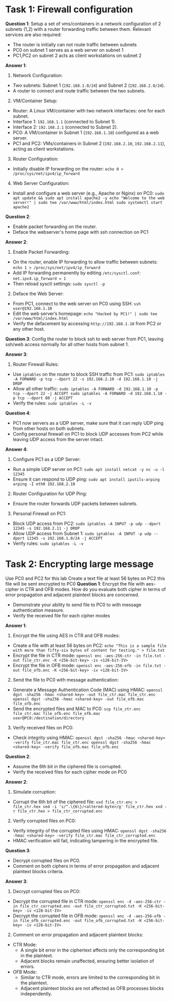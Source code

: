 # Task 1: Firewall configuration 
**Question 1**: 
Setup a set of vms/containers in a network configuration of 2 subnets (1,2) with a router forwarding traffic between them. Relevant services are also required:
- The router is initially can not route traffic between subnets
- PC0 on subnet 1 serves as a web server on subnet 1
- PC1,PC2 on subnet 2 acts as client workstations on subnet 2

**Answer 1**:
1. Network Configuration:

- Two subnets: Subnet 1 (`192.168.1.0/24`) and Subnet 2 (`192.168.2.0/24`).
- A router to connect and route traffic between the two subnets.
2. VM/Container Setup:

- Router: A Linux VM/container with two network interfaces: one for each subnet.
- Interface 1: `192.168.1.1` (connected to Subnet 1).
- Interface 2: `192.168.2.1` (connected to Subnet 2).
- PC0: A VM/container in Subnet 1 (`192.168.1.10`) configured as a web server.
- PC1 and PC2: VMs/containers in Subnet 2 (`192.168.2.10`, `192.168.2.11`), acting as client workstations.
3. Router Configuration:
  
- Initially disable IP forwarding on the router:
` echo 0 > /proc/sys/net/ipv4/ip_forward `
4. Web Server Configuration:

- Install and configure a web server (e.g., Apache or Nginx) on PC0:
` sudo apt update && sudo apt install apache2 -y
  echo "Welcome to the web server!" | sudo tee /var/www/html/index.html
  sudo systemctl start apache2 `

**Question 2**:
- Enable packet forwarding on the router.
- Deface the webserver's home page with ssh connection on PC1

**Answer 2**:
1. Enable Packet Forwarding:

- On the router, enable IP forwarding to allow traffic between subnets:
`echo 1 > /proc/sys/net/ipv4/ip_forward`
- Add IP forwarding permanently by editing `/etc/sysctl.conf`:
`net.ipv4.ip_forward = 1`
- Then reload sysctl settings:
`sudo sysctl -p`
2. Deface the Web Server:
  
- From PC1, connect to the web server on PC0 using SSH:
`ssh user@192.168.1.10`
- Edit the web server’s homepage:
`echo "Hacked by PC1!" | sudo tee /var/www/html/index.html`
- Verify the defacement by accessing `http://192.168.1.10` from PC2 or any other host.

**Question 3**:
  Config the router to block ssh to web server from PC1, leaving ssh/web access normally for all other hosts from subnet 1.   

**Answer 3**:
1. Router Firewall Rules:
- Use `iptables` on the router to block SSH traffic from PC1:
`sudo iptables -A FORWARD -p tcp --dport 22 -s 192.168.2.10 -d 192.168.1.10 -j DROP`
- Allow all other traffic:
`sudo iptables -A FORWARD -d 192.168.1.10 -p tcp --dport 22 -j ACCEPT
 sudo iptables -A FORWARD -d 192.168.1.10 -p tcp --dport 80 -j ACCEPT`
- Verify the rules:
`sudo iptables -L -v`

**Question 4**:
- PC1 now servers as a UDP server, make sure that it can reply UDP ping from other hosts on both subnets.
- Config personal firewall on PC1 to block UDP accesses from PC2 while leaving UDP access from the server intact.

**Answer 4**:
1. Configure PC1 as a UDP Server:
- Run a simple UDP server on PC1:
`sudo apt install netcat -y
 nc -u -l 12345`
- Ensure it can respond to UDP ping:
`sudo apt install iputils-arping
 arping -I eth0 192.168.2.10`

2. Router Configuration for UDP Ping:
- Ensure the router forwards UDP packets between subnets.

3. Personal Firewall on PC1:

- Block UDP access from PC2:
`sudo iptables -A INPUT -p udp --dport 12345 -s 192.168.2.11 -j DROP`
- Allow UDP access from Subnet 1:
`sudo iptables -A INPUT -p udp --dport 12345 -s 192.168.1.0/24 -j ACCEPT`
- Verify rules:
`sudo iptables -L -v`

# Task 2: Encrypting large message 
Use PC0 and PC2 for this lab 
Create a text file at least 56 bytes on PC2 this file will be sent encrypted to PC0
**Question 1**:
Encrypt the file with aes-cipher in CTR and OFB modes. How do you evaluate both cipher in terms of error propagation and adjacent plaintext blocks are concerned. 
- Demonstrate your ability to send file to PC0 to with message authentication measure.
- Verify the received file for each cipher modes

**Answer 1**:

1. Encrypt the file using AES in CTR and OFB modes:
- Create a file with at least 56 bytes on PC2:
`echo "This is a sample file with more than fifty-six bytes of content for testing." > file.txt`
- Encrypt the file in CTR mode:
`openssl enc -aes-256-ctr -in file.txt -out file_ctr.enc -K <256-bit-key> -iv <128-bit-IV>`
- Encrypt the file in OFB mode:
`openssl enc -aes-256-ofb -in file.txt -out file_ofb.enc -K <256-bit-key> -iv <128-bit-IV>`

2. Send the file to PC0 with message authentication:
- Generate a Message Authentication Code (MAC) using HMAC:
`openssl dgst -sha256 -hmac <shared-key> -out file_ctr.mac file_ctr.enc
 openssl dgst -sha256 -hmac <shared-key> -out file_ofb.mac file_ofb.enc`
- Send the encrypted files and MAC to PC0:
`scp file_ctr.enc file_ctr.mac file_ofb.enc file_ofb.mac user@PC0:/destination/directory`

3. Verify received files on PC0:
- Check integrity using HMAC:
`openssl dgst -sha256 -hmac <shared-key> -verify file_ctr.mac file_ctr.enc
 openssl dgst -sha256 -hmac <shared-key> -verify file_ofb.mac file_ofb.enc`

**Question 2**:
- Assume the 6th bit in the ciphered file is corrupted.
- Verify the received files for each cipher mode on PC0

**Answer 2**:
1. Simulate corruption:
- Corrupt the 6th bit of the ciphered file:
`xxd file_ctr.enc > file_ctr.hex
 sed -i 's/^.\{6\}/<altered-byte>/g' file_ctr.hex
 xxd -r file_ctr.hex > file_ctr_corrupted.enc`
2. Verify corrupted files on PC0:
- Verify integrity of the corrupted files using HMAC:
`openssl dgst -sha256 -hmac <shared-key> -verify file_ctr.mac file_ctr_corrupted.enc`
- HMAC verification will fail, indicating tampering in the encrypted file.

**Question 3**:
- Decrypt corrupted files on PC0.
- Comment on both ciphers in terms of error propagation and adjacent plaintext blocks criteria. 

**Answer 3**:
1. Decrypt corrupted files on PC0:
- Decrypt the corrupted file in CTR mode:
`openssl enc -d -aes-256-ctr -in file_ctr_corrupted.enc -out file_ctr_corrupted.txt -K <256-bit-key> -iv <128-bit-IV>`
- Decrypt the corrupted file in OFB mode:
`openssl enc -d -aes-256-ofb -in file_ofb_corrupted.enc -out file_ofb_corrupted.txt -K <256-bit-key> -iv <128-bit-IV>`

2. Comment on error propagation and adjacent plaintext blocks:
- CTR Mode:
  - A single bit error in the ciphertext affects only the corresponding bit in the plaintext.
  - Adjacent blocks remain unaffected, ensuring better isolation of errors.
- OFB Mode:
  - Similar to CTR mode, errors are limited to the corresponding bit in the plaintext.
  - Adjacent plaintext blocks are not affected as OFB processes blocks independently.     
